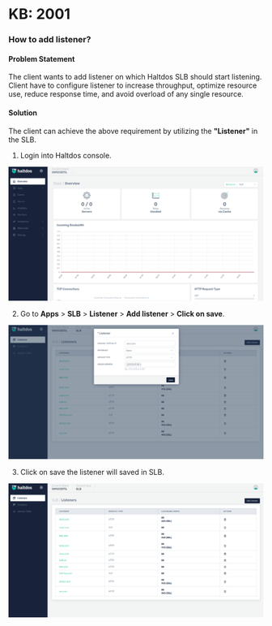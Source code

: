 # KB: 2001

### **How to add listener?**

#### **Problem Statement**

The client wants to add listener on which Haltdos SLB should start listening. Client have to configure listener to increase throughput, optimize resource use, reduce response time, and avoid overload of any single resource.

#### **Solution** 

The client can achieve the above requirement by utilizing the **"Listener"** in the SLB.

1. Login into Haltdos console.

![listner](/img/adc/v7/kb/overview_kb_2001_1.png)

2. Go to **Apps** > **SLB** > **Listener** > **Add listener** > **Click on save**.

![listner](/img/adc/v7/kb/listener_kb_2001_2.png)

3. Click on save the listener will saved in SLB.

![listner](/img/adc/v7/kb/listener_kb_2001_3.png)
